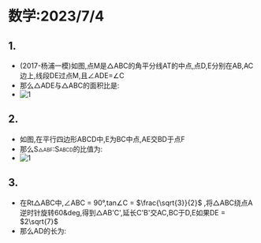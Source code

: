 <head>
    <script src="https://cdn.mathjax.org/mathjax/latest/MathJax.js?config=TeX-AMS-MML_HTMLorMML" type="text/javascript"></script>
    <script type="text/x-mathjax-config">
        MathJax.Hub.Config({
            tex2jax: {
            skipTags: ['script', 'noscript', 'style', 'textarea', 'pre'],
            inlineMath: [['$','$']]
            }
        });
    </script>
</head>

# 数学:2023/7/4
## 1.
 - (2017-杨浦一模)如图,点M是△ABC的角平分线AT的中点,点D,E分别在AB,AC边上,线段DE过点M,且∠ADE=∠C
 - 那么△ADE与△ABC的面积比是:
 - ![1](https://bili-08a04-nq3.github.io/HomeWorks/Problems/2023-7-4/2023-7-4-1.PNG)

## 2.
 - 如图,在平行四边形ABCD中,E为BC中点,AE交BD于点F
 - 那么S<font size=1>△ABF</font>:S<font size=1>ABCD</font>的比值为:
 - ![1](https://bili-08a04-nq3.github.io/HomeWorks/Problems/2023-7-4/2023-7-4-2.PNG)

## 3.
 - 在Rt△ABC中,∠ABC = 90&deg;,tan∠C = $\frac{\sqrt{3}}{2}$ ,将△ABC绕点A逆时针旋转60&deg,得到△AB'C',延长C'B'交AC,BC于D,E如果DE = $2\sqrt{7}$
 - 那么AD的长为:
